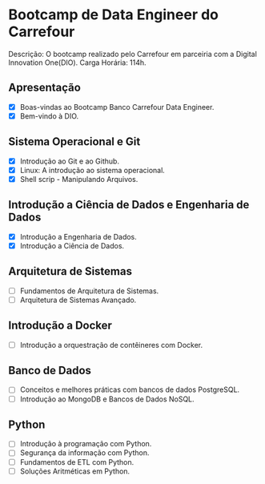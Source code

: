 # Bootcamp de Data Engineer do Carrefour

Descrição: O bootcamp realizado pelo Carrefour em parceiria com a Digital Innovation One(DIO).
Carga Horária: 114h.

## Apresentação

- [X] Boas-vindas ao Bootcamp Banco Carrefour Data Engineer.
- [X] Bem-vindo à DIO.

## Sistema Operacional e Git

- [X] Introdução ao Git e ao Github.
- [X] Linux: A introdução ao sistema operacional.
- [X] Shell scrip - Manipulando Arquivos.

## Introdução a Ciência de Dados e Engenharia de Dados

- [X] Introdução a Engenharia de Dados.
- [X] Introdução a Ciência de Dados.

## Arquitetura de Sistemas

- [ ] Fundamentos de Arquitetura de Sistemas.
- [ ] Arquitetura de Sistemas Avançado.

## Introdução a Docker

- [ ] Introdução a orquestração de contêineres com Docker.

## Banco de Dados

- [ ] Conceitos e melhores práticas com bancos de dados PostgreSQL.
- [ ] Introdução ao MongoDB e Bancos de Dados NoSQL.

## Python

- [ ] Introdução à programação com Python.
- [ ] Segurança da informação com Python.
- [ ] Fundamentos de ETL com Python.
- [ ] Soluções Aritméticas em Python.
